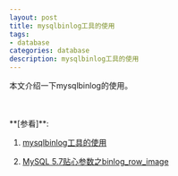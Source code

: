 ```yaml
---
layout: post
title: mysqlbinlog工具的使用
tags:
- database
categories: database
description: mysqlbinlog工具的使用
---
```



本文介绍一下mysqlbinlog的使用。


<!-- more -->









<br />
<br />
**[参看]**:


1. [mysqlbinlog工具的使用](https://blog.csdn.net/u012982280/article/details/81453662)

2. [MySQL 5.7贴心参数之binlog_row_image](https://www.cnblogs.com/gomysql/p/6155160.html)

<br />
<br />
<br />

